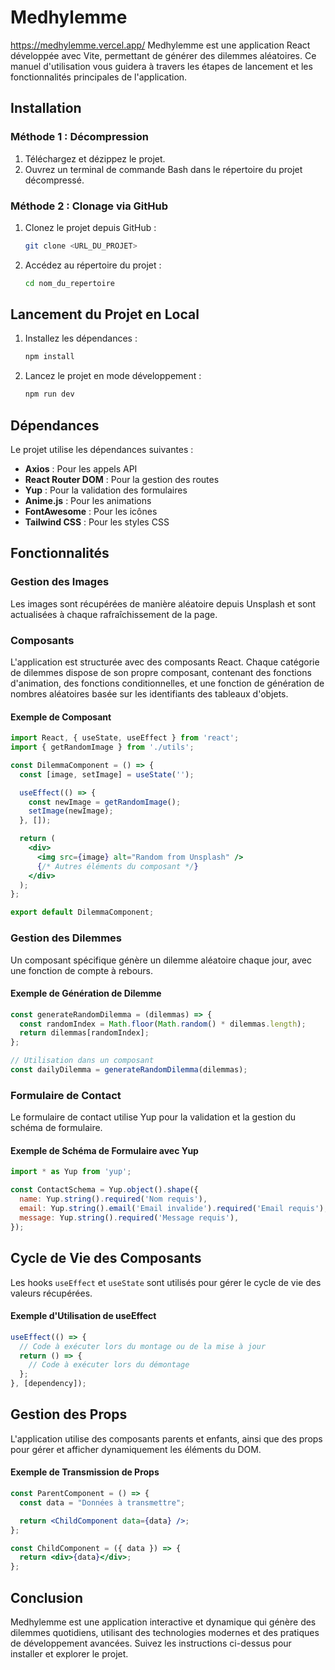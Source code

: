 # Medhylemme
https://medhylemme.vercel.app/
Medhylemme est une application React développée avec Vite, permettant de générer des dilemmes aléatoires. Ce manuel d'utilisation vous guidera à travers les étapes de lancement et les fonctionnalités principales de l'application.

## Installation

### Méthode 1 : Décompression

1. Téléchargez et dézippez le projet.
2. Ouvrez un terminal de commande Bash dans le répertoire du projet décompressé.

### Méthode 2 : Clonage via GitHub

1. Clonez le projet depuis GitHub :
   ```bash
   git clone <URL_DU_PROJET>
   ```
2. Accédez au répertoire du projet :
   ```bash
   cd nom_du_repertoire
   ```

## Lancement du Projet en Local

1. Installez les dépendances :
   ```bash
   npm install
   ```
2. Lancez le projet en mode développement :
   ```bash
   npm run dev
   ```

## Dépendances

Le projet utilise les dépendances suivantes :
- **Axios** : Pour les appels API
- **React Router DOM** : Pour la gestion des routes
- **Yup** : Pour la validation des formulaires
- **Anime.js** : Pour les animations
- **FontAwesome** : Pour les icônes
- **Tailwind CSS** : Pour les styles CSS

## Fonctionnalités

### Gestion des Images

Les images sont récupérées de manière aléatoire depuis Unsplash et sont actualisées à chaque rafraîchissement de la page.

### Composants

L'application est structurée avec des composants React. Chaque catégorie de dilemmes dispose de son propre composant, contenant des fonctions d'animation, des fonctions conditionnelles, et une fonction de génération de nombres aléatoires basée sur les identifiants des tableaux d'objets.

#### Exemple de Composant

```jsx
import React, { useState, useEffect } from 'react';
import { getRandomImage } from './utils';

const DilemmaComponent = () => {
  const [image, setImage] = useState('');

  useEffect(() => {
    const newImage = getRandomImage();
    setImage(newImage);
  }, []);

  return (
    <div>
      <img src={image} alt="Random from Unsplash" />
      {/* Autres éléments du composant */}
    </div>
  );
};

export default DilemmaComponent;
```

### Gestion des Dilemmes

Un composant spécifique génère un dilemme aléatoire chaque jour, avec une fonction de compte à rebours.

#### Exemple de Génération de Dilemme

```jsx
const generateRandomDilemma = (dilemmas) => {
  const randomIndex = Math.floor(Math.random() * dilemmas.length);
  return dilemmas[randomIndex];
};

// Utilisation dans un composant
const dailyDilemma = generateRandomDilemma(dilemmas);
```

### Formulaire de Contact

Le formulaire de contact utilise Yup pour la validation et la gestion du schéma de formulaire.

#### Exemple de Schéma de Formulaire avec Yup

```jsx
import * as Yup from 'yup';

const ContactSchema = Yup.object().shape({
  name: Yup.string().required('Nom requis'),
  email: Yup.string().email('Email invalide').required('Email requis'),
  message: Yup.string().required('Message requis'),
});
```

## Cycle de Vie des Composants

Les hooks `useEffect` et `useState` sont utilisés pour gérer le cycle de vie des valeurs récupérées.

#### Exemple d'Utilisation de useEffect

```jsx
useEffect(() => {
  // Code à exécuter lors du montage ou de la mise à jour
  return () => {
    // Code à exécuter lors du démontage
  };
}, [dependency]);
```

## Gestion des Props

L'application utilise des composants parents et enfants, ainsi que des props pour gérer et afficher dynamiquement les éléments du DOM.

#### Exemple de Transmission de Props

```jsx
const ParentComponent = () => {
  const data = "Données à transmettre";

  return <ChildComponent data={data} />;
};

const ChildComponent = ({ data }) => {
  return <div>{data}</div>;
};
```

## Conclusion

Medhylemme est une application interactive et dynamique qui génère des dilemmes quotidiens, utilisant des technologies modernes et des pratiques de développement avancées. Suivez les instructions ci-dessus pour installer et explorer le projet.



